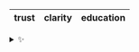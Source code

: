 | trust | clarity | education |
| :---: | :-----: | :-------: |

<details>
  <summary>✨</summary>
  These words are chosen at random each day. New words will appear here tomorrow morning.
</details>